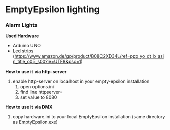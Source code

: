 # EmptyEpsilon lighting

### Alarm Lights

**Used Hardware**

- Arduino UNO
- Led strips (https://www.amazon.de/gp/product/B08C2XD34L/ref=ppx_yo_dt_b_asin_title_o05_s00?ie=UTF8&psc=1)

**How to use it via http-server**

1. enable http-server on localhost in your empty-epsilon installation
   1. open options.ini
   2. find line httpserver=
   3. set value to 8080



**How to use it via DMX**

1. copy hardware.ini to your local EmptyEpsilon installation (same directory as EmptyEpsilon.exe)